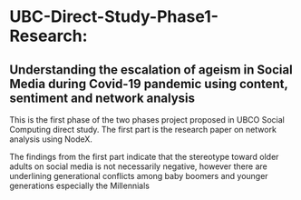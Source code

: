 # UBC-Direct-Study-Phase1-Research:
## Understanding the escalation of ageism in Social Media during Covid-19 pandemic using content, sentiment and network analysis

This is the first phase of the two phases project proposed in UBCO Social Computing direct study. 
The first part is the research paper on network analysis using NodeX.




The findings from the first part indicate that the stereotype toward older adults on social media is not necessarily negative, however there are underlining generational conflicts among baby boomers and younger generations especially the Millennials
